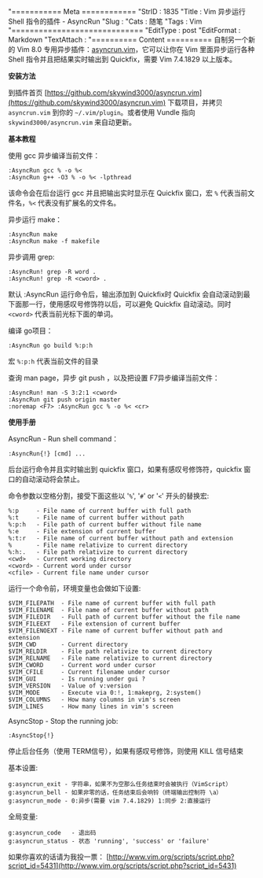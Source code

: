 "=========== Meta ============
"StrID : 1835
"Title : Vim 异步运行 Shell 指令的插件 - AsyncRun
"Slug  : 
"Cats  : 随笔
"Tags  : Vim
"=============================
"EditType   : post
"EditFormat : Markdown
"TextAttach : 
"========== Content ==========
自制另一个新的 Vim 8.0 专用异步插件：[asyncrun.vim](https://github.com/skywind3000/asyncrun.vim)，它可以让你在 Vim 里面异步运行各种 Shell 指令并且把结果实时输出到 Quickfix，需要 Vim 7.4.1829 以上版本。

**安装方法**

到插件首页 [https://github.com/skywind3000/asyncrun.vim](https://github.com/skywind3000/asyncrun.vim) 下载项目，并拷贝 `asyncrun.vim` 到你的 `~/.vim/plugin`。或者使用 Vundle 指向 `skywind3000/asyncrun.vim` 来自动更新。


**基本教程**

使用 gcc 异步编译当前文件：

```text
:AsyncRun gcc % -o %<
:AsyncRun g++ -O3 % -o %< -lpthread 
```

该命令会在后台运行 gcc 并且把输出实时显示在 Quickfix 窗口，宏 `%` 代表当前文件名，`%<` 代表没有扩展名的文件名。

异步运行 make：

```text
:AsyncRun make
:AsyncRun make -f makefile
```


异步调用 grep:

```text
:AsyncRun! grep -R word . 
:AsyncRun! grep -R <cword> .
```

默认 :AsyncRun 运行命令后，输出添加到 Quickfix时 Quickfix 会自动滚动到最下面那一行，使用感叹号修饰符以后，可以避免 Quickfix 自动滚动。同时 `<cword>` 代表当前光标下面的单词。
 

编译 go项目：

```text
:AsyncRun go build %:p:h
```

宏 `%:p:h` 代表当前文件的目录

查询 man page，异步 git push ，以及把设置 F7异步编译当前文件：

```text
:AsyncRun! man -S 3:2:1 <cword> 
:AsyncRun git push origin master
:noremap <F7> :AsyncRun gcc % -o %< <cr> 
```

**使用手册**

AsyncRun - Run shell command：

```text
:AsyncRun{!} [cmd] ...
```

后台运行命令并且实时输出到 quickfix 窗口，如果有感叹号修饰符，quickfix 窗口的自动滚动将会禁止。

命令参数以空格分割，接受下面这些以 '`%`', '`#`' or '`<`' 开头的替换宏:

```text
%:p     - File name of current buffer with full path
%:t     - File name of current buffer without path
%:p:h   - File path of current buffer without file name
%:e     - File extension of current buffer
%:t:r   - File name of current buffer without path and extension
%       - File name relativize to current directory
%:h:.   - File path relativize to current directory
<cwd>   - Current working directory
<cword> - Current word under cursor
<cfile> - Current file name under cursor
```

运行一个命令前，环境变量也会做如下设置:

```text
$VIM_FILEPATH  - File name of current buffer with full path
$VIM_FILENAME  - File name of current buffer without path
$VIM_FILEDIR   - Full path of current buffer without the file name
$VIM_FILEEXT   - File extension of current buffer
$VIM_FILENOEXT - File name of current buffer without path and extension
$VIM_CWD       - Current directory
$VIM_RELDIR    - File path relativize to current directory
$VIM_RELNAME   - File name relativize to current directory 
$VIM_CWORD     - Current word under cursor
$VIM_CFILE     - Current filename under cursor
$VIM_GUI       - Is running under gui ?
$VIM_VERSION   - Value of v:version
$VIM_MODE      - Execute via 0:!, 1:makeprg, 2:system()
$VIM_COLUMNS   - How many columns in vim's screen
$VIM_LINES     - How many lines in vim's screen
```

AsyncStop - Stop the running job:

```text
:AsyncStop{!}
```

停止后台任务（使用 TERM信号），如果有感叹号修饰，则使用 KILL 信号结束

基本设置:

```text
g:asyncrun_exit - 字符串，如果不为空那么任务结束时会被执行（VimScript）
g:asyncrun_bell - 如果非零的话，任务结束后会响铃（终端输出控制符 \a）
g:asyncrun_mode - 0:异步(需要 vim 7.4.1829) 1:同步 2:直接运行
```

全局变量:

```text
g:asyncrun_code   - 退出码
g:asyncrun_status - 状态 'running', 'success' or 'failure'
```


如果你喜欢的话请为我投一票：
[http://www.vim.org/scripts/script.php?script_id=5431](http://www.vim.org/scripts/script.php?script_id=5431)



